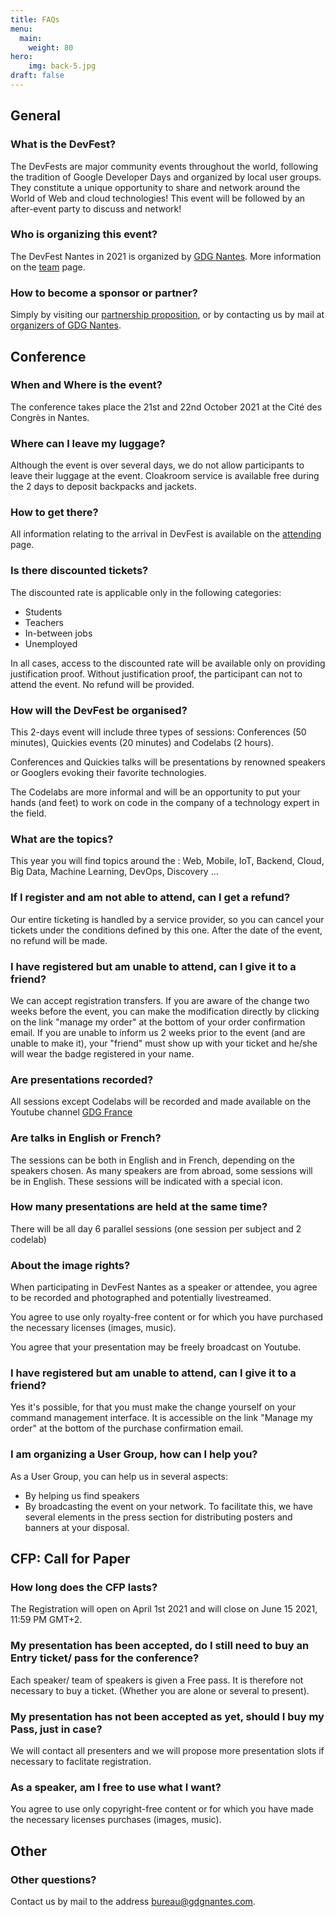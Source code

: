 ```yaml
---
title: FAQs
menu:
  main:
    weight: 80
hero:
    img: back-5.jpg
draft: false
---
```


## General

### What is the DevFest?

The DevFests are major community events throughout the world, following the tradition of Google Developer Days and organized by local user groups. They constitute a unique opportunity to share and network around the World of Web and cloud technologies! This event will be followed by an after-event party to discuss and network!

### Who is organizing this event?

The DevFest Nantes in 2021 is organized by <a href='http://gdgnantes.com' target='_blank'>GDG Nantes</a>. More information on the [team](../team/) page.

### How to become a sponsor or partner?

Simply by visiting our <a href='https://drive.google.com/drive/folders/1mG8fire3iGouszXyS3nxyNf3L0VYpGfa' target='_blank'>partnership proposition</a>, or by contacting us by mail at <a href='mailto:bureau@gdgnantes.com'>organizers of GDG Nantes</a>.

## Conference

### When and Where is the event?

The conference takes place the 21st and 22nd October 2021 at the Cité des Congrès in Nantes.

### Where can I leave my luggage?

Although the event is over several days, we do not allow participants to leave their luggage at the event. Cloakroom service is available free during the 2 days to deposit backpacks and jackets.

### How to get there?

All information relating to the arrival in DevFest is available on the [attending](../attending/) page.

### Is there discounted tickets?

The discounted rate is applicable only in the following categories:

- Students
- Teachers
- In-between jobs
- Unemployed

In all cases, access to the discounted rate will be available only on providing justification proof. Without justification proof, the participant can not to attend the event. No refund will be provided.

### How will the DevFest be organised?

This 2-days event will include three types of sessions: Conferences (50 minutes), Quickies events (20 minutes) and Codelabs (2 hours).

Conferences and Quickies talks will be presentations by renowned speakers or Googlers evoking their favorite technologies.

The Codelabs are more informal and will be an opportunity to put your hands (and feet) to work on code in the company of a technology expert in the field.

### What are the topics?

This year you will find topics around the : Web, Mobile, IoT, Backend, Cloud, Big Data, Machine Learning, DevOps, Discovery ...

<!-- ### How to register and how much does it cost?

Registration for DevFest Nantes can be done directly from this site by clicking the link on the home page. Admission is € 78 for the 2-day pass until June 30th 2019 then € 99 past this date, and € 20 for the discounted rate. -->

### If I register and am not able to attend, can I get a refund?

Our entire ticketing is handled by a service provider, so you can cancel your tickets under the conditions defined by this one. After the date of the event, no refund will be made.

### I have registered but am unable to attend, can I give it to a friend?

We can accept registration transfers. If you are aware of the change two weeks before the event, you can make the modification directly by clicking on the link "manage my order" at the bottom of your order confirmation email. If you are unable to inform us 2 weeks prior to the event (and are unable to make it), your "friend" must show up with your ticket and he/she will wear the badge registered in your name.

### Are presentations recorded?

All sessions except Codelabs will be recorded and made available on the Youtube channel <a href='http://youtube.com/user/francegdg' target='_blank'>GDG France</a>

### Are talks in English or French?

The sessions can be both in English and in French, depending on the speakers chosen. As many speakers are from abroad, some sessions will be in English. These sessions will be indicated with a special icon.

### How many presentations are held at the same time?

There will be all day 6 parallel sessions (one session per subject and 2 codelab)

### About the image rights?

When participating in DevFest Nantes as a speaker or attendee, you agree to be recorded and photographed and potentially livestreamed.

You agree to use only royalty-free content or for which you have purchased the necessary licenses (images, music).

You agree that your presentation may be freely broadcast on Youtube.

### I have registered but am unable to attend, can I give it to a friend?

Yes it's possible, for that you must make the change yourself on your command management interface. It is accessible on the link "Manage my order" at the bottom of the purchase confirmation email.

### I am organizing a User Group, how can I help you?

As a User Group, you can help us in several aspects:

- By helping us find speakers
- By broadcasting the event on your network. To facilitate this, we have several elements in the press section for distributing posters and banners at your disposal.

## CFP: Call for Paper

### How long does the CFP lasts?

The Registration will open on April 1st 2021 and will close on June 15 2021, 11:59 PM GMT+2.

### My presentation has been accepted, do I still need to buy an Entry ticket/ pass for the conference?

Each speaker/ team of speakers is given a Free pass. It is therefore not necessary to buy a ticket. (Whether you are alone or several to present).

### My presentation has not been accepted as yet, should I buy my Pass, just in case?

We will contact all presenters and we will propose more presentation slots if necessary to faclitate registration.

### As a speaker, am I free to use what I want?

You agree to use only copyright-free content or for which you have made the necessary licenses purchases (images, music).

## Other

### Other questions?

Contact us by mail to the address <a href="mailto:bureau@gdgnantes.com">bureau@gdgnantes.com</a>.
